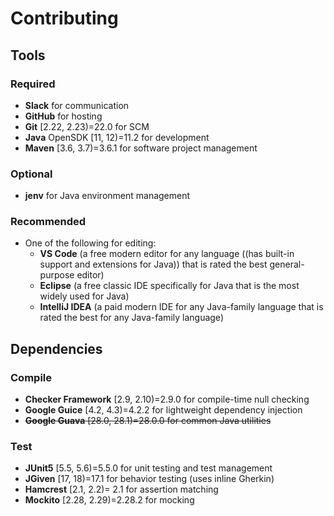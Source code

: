 <!-- markdownlint-disable MD024 MD041 -->
<!-- spellchecker:ignore Mockito Guice jenv Hamcrest IntelliJ -->

# Contributing

## Tools

### Required

- **Slack** for communication
- **GitHub** for hosting
- **Git** [2.22, 2.23)=22.0 for SCM
- **Java** OpenSDK [11, 12)=11.2 for development
- **Maven** [3.6, 3.7)=3.6.1 for software project management

### Optional

- **jenv** for Java environment management

### Recommended

- One of the following for editing:
  - **VS Code** (a free modern editor for any language ((has built-in support and extensions for Java)) that is rated the best general-purpose editor)
  - **Eclipse** (a free classic IDE specifically for Java that is the most widely used for Java)
  - **IntelliJ IDEA** (a paid modern IDE for any Java-family language that is rated the best for any Java-family language)

## Dependencies

### Compile

- **Checker Framework** [2.9, 2.10)=2.9.0 for compile-time null checking
- **Google Guice** [4.2, 4.3)=4.2.2 for lightweight dependency injection
- ~~**Google Guava** [28.0, 28.1)=28.0.0 for common Java utilities~~

### Test

- **JUnit5** [5.5, 5.6)=5.5.0 for unit testing and test management
- **JGiven** [17, 18)=17.1 for behavior testing (uses inline Gherkin)
- **Hamcrest** [2.1, 2.2)= 2.1 for assertion matching
- **Mockito** [2.28, 2.29)=2.28.2 for mocking
